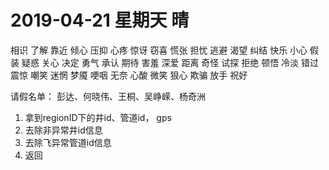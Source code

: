 # **2019-04-21 星期天   晴**

相识 了解 靠近 倾心 压抑 心疼 惊讶 窃喜 慌张 担忧 逃避 渴望 纠结 快乐 小心 假装 疑惑 关心 决定 勇气 承认 期待 害羞 深爱 距离 奇怪 试探 拒绝 顿悟 冷淡 错过 震惊 嘲笑 迷惘 梦魇 哽咽 无奈 心酸 微笑 狠心 欺骗 放手 祝好

请假名单：
彭达、何晓伟、王桐、吴峥嵘、杨奇洲


1. 拿到regionID下的井id、管道id， gps
3. 去除非异常井id信息
4. 去除飞异常管道id信息
5. 返回